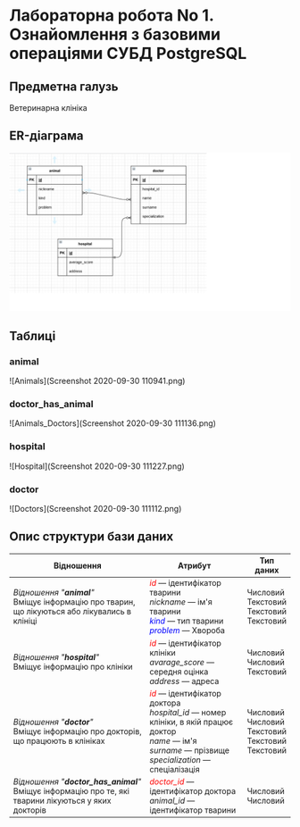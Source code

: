 # Лабораторна робота No 1. Ознайомлення з базовими операціями СУБД PostgreSQL

## Предметна галузь

Ветеринарна клініка

## ER-діаграма

![ER model](Безымянный.png)

## Таблиці

### animal
![Animals](Screenshot 2020-09-30 110941.png)
### doctor_has_animal
![Animals_Doctors](Screenshot 2020-09-30 111136.png)
### hospital
![Hospital](Screenshot 2020-09-30 111227.png)
### doctor
![Doctors](Screenshot 2020-09-30 111112.png)

## Опис структури бази даних

| Відношення | Атрибут | Тип даних |
|------------|---------|--------------------|
| _Відношення "**animal**"_ <br> Вміщує інформацію про тварин, що лікуються або лікувались в клініці | <span style="color:red">_id_</span> — ідентифікатор тварини<br> _nickname_ — ім'я тварини <br> <span style="color:blue">_kind_</span> — тип тварини <br> <span style="color:blue">_problem_</span> — Хвороба | Числовий <br> Текстовий <br> Текстовий <br> Текстовий
| _Відношення "**hospital**"_ <br> Вміщує інформацію про клініки| <span style="color:red">_id_</span> — ідентифікатор клініки <br> _avarage_score_ — середня оцінка<br> _address_ — адреса | Числовий <br> Числовий <br> Текстовий |
| _Відношення "**doctor**"_ <br> Вміщує інформацію про докторів, що працюють в клініках | <span style="color:red">_id_</span> — ідентифікатор доктора<br> _hospital_id_ — номер клініки, в якій працює доктор <br> _name_ — ім'я <br> _surname_ — прізвище <br> _specialization_ — спеціалізація | Числовий <br> Числовий <br> Текстовий <br> Текстовий <br> Текстовий
| _Відношення "**doctor_has_animal**"_ <br> Вміщує інформацію про те, які тварини лікуються у яких докторів | <span style="color:red">_doctor_id_</span> — ідентифікатор доктора <br> _animal_id_ — ідентифікатор тварини | Числовий <br> Числовий
